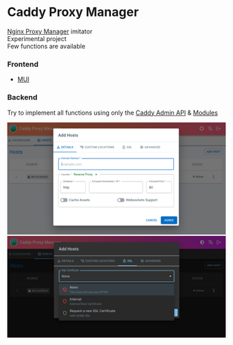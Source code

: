 # Caddy Proxy Manager

[Nginx Proxy Manager](https://github.com/jc21/nginx-proxy-manager) imitator  
Experimental project  
Few functions are available

### Frontend
- [MUI](https://mui.com/)

### Backend
Try to implement all functions using only the [Caddy Admin API](https://caddyserver.com/docs/api) & [Modules](https://caddyserver.com/docs/modules/)


![demo1](docs/images/demo1.png)
![demo2](docs/images/demo2.png)
